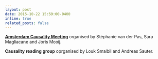 ```yaml
---
layout: post
date: 2015-10-22 15:59:00-0400
inline: true
related_posts: false
---
```


[**Amsterdam Causality Meeting**](https://amscausality.github.io/) organised by Stéphanie van der Pas, Sara Magliacane and Joris Mooij.

**Causality reading group** oprganised by Louk Smalbil and Andreas Sauter.
